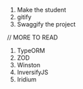 1. Make the student
2. gitify
2. Swaggify the project






// MORE TO READ
1. TypeORM
2. ZOD
3. Winston
4. InversifyJS
6. Iridium
